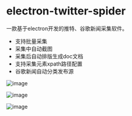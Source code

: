 # electron-twitter-spider
一款基于electron开发的推特、谷歌新闻采集软件。

- 支持批量采集
- 采集中自动截图
- 采集后自动排版生成doc文档
- 支持采集元素xpath路径配置
- 谷歌新闻自动分类发布源

![image](https://user-images.githubusercontent.com/7855660/118757076-e1f1dd00-b89e-11eb-97f4-f5a93a9c9f86.png)

![image](https://user-images.githubusercontent.com/7855660/118757103-f0d88f80-b89e-11eb-8ad6-890e3d88b83f.png)

![image](https://user-images.githubusercontent.com/7855660/118757164-1d8ca700-b89f-11eb-81db-1b48759bc7ac.png)
